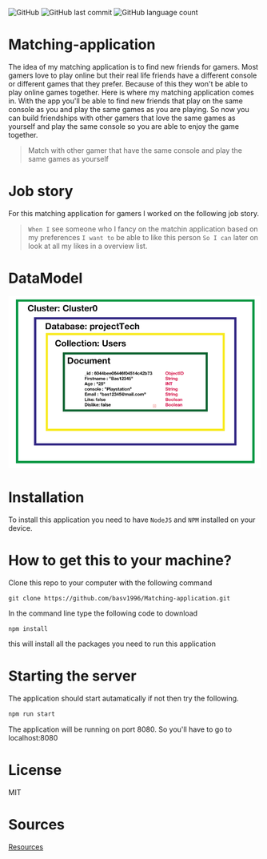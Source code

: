 ![GitHub](https://img.shields.io/github/license/basv1996/Matching-application)
![GitHub last commit](https://img.shields.io/github/last-commit/basv1996/Matching-application)
![GitHub language count](https://img.shields.io/github/languages/count/basv1996/Matching-application)

# Matching-application
The idea of my matching application is to find new friends for gamers. Most gamers love to play online but their real life friends have a different console or different games that they prefer. Because of this they won't be able to play online games together. Here is where my matching application comes in. With the app you'll be able to find new friends that play on the same console as you and play the same games as you are playing. So now you can build friendships with other gamers that love the same games as yourself and play the same console so you are able to enjoy the game together.

> Match with other gamer that have the same console and play the same games as yourself
# Job story
For this matching application for gamers I worked on the following job story.  

> `When I` see someone who I fancy on the matchin application based on my preferences `I want to` be able to like this person `So I can` later on look at all my likes in a overview list.


# DataModel
![DataModel for my database in mongoDB](https://github.com/basv1996/Matching-application/blob/main/public/img/imgWiki/DB_DataModel_mongo.png)

# Installation
To install this application you need to have `NodeJS` and `NPM` installed on your device.

# How to get this to your machine?

Clone this repo to your computer with the following command
```
git clone https://github.com/basv1996/Matching-application.git
```
In the command line type the following code to download 

```
npm install
```
this will install all the packages you need to run this application 

# Starting the server
The application should start autamatically if not then try the following.
```bash
npm run start
```
The application will be running on port 8080. So you'll have to go to localhost:8080
# License
MIT

# Sources
[Resources](https://github.com/basv1996/Matching-application/wiki/Resources)
